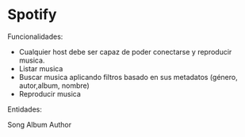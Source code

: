 # Spotify 

Funcionalidades: 

- Cualquier host debe ser capaz de poder conectarse y reproducir musica. 
- Listar musica 
- Buscar musica aplicando filtros basado en sus metadatos (género, autor,album, nombre)  
- Reproducir musica 

Entidades: 

Song 
Album 
Author

